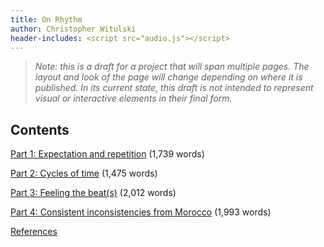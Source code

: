 ```yaml
---
title: On Rhythm
author: Christopher Witulski
header-includes: <script src="audio.js"></script>
---
```

>*Note: this is a draft for a project that will span multiple pages. The layout and look of the page will change depending on where it is published. In its current state, this draft is not intended to represent visual or interactive elements in their final form.*

## Contents

[Part 1: Expectation and repetition](part1.html) (1,739 words)

[Part 2: Cycles of time](part2.html) (1,475 words)

[Part 3: Feeling the beat(s)](part3.html) (2,012 words)

[Part 4: Consistent inconsistencies from Morocco](part4.html) (1,993 words)

[References](references.html)
